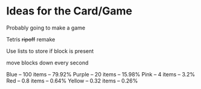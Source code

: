 # Ideas for the Card/Game

Probably going to make a game

Tetris ~~ripoff~~ remake

Use lists to store if block is present

move blocks down every second

Blue – 100 items – 79.92%
Purple – 20 items – 15.98%
Pink – 4 items – 3.2%
Red – 0.8 items – 0.64%
Yellow – 0.32 items – 0.26%